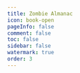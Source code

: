 ```yaml
---
title: Zombie Almanac
icon: book-open
pageInfo: false
comment: false
toc: false
sidebar: false
watermark: true
order: 3
---
```


<script setup>
    import { createApp,provide } from 'vue';
    import Almanac from '@source/components/zombiesAlmanac/App.vue';
    provide("i18nLanguage",'en');
</script>

<Almanac />
